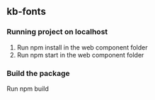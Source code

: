 ## kb-fonts

### Running project on localhost
1. Run npm install in the web component folder
2. Run npm start in the web component folder

### Build the package
Run npm build


